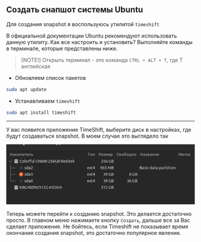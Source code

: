 ## Создать снапшот системы Ubuntu

Для создания snapshot я воспользуюсь утилитой `timeshift`

В официальной документации Ubuntu рекомендуют использовать данную утилиту. 
Как все настроить и установить? Выполняйте команды в терминале, которые представлены ниже. 

> [NOTE!]
> Открыть терминал - это команда `CTRL + ALT + T`, где T английская


- Обновляем список пакетов

```bash
sudo apt update
```

- Устанавливаем `timeshift`

```bash
sudo apt install timeshift
```

---

У вас появится приложение TimeShift, выберите диск в настройках, где будут создаваться snapshot. 
В моем случае это выглядело так

![img.png](img.png)

Теперь можете перейти к созданию snapshot. Это делается достаточно просто. 
В главном меню нажимаете кнопку `Создать`, дальше все за Вас сделает приложение. 
Не бойтесь, если Timeshift не показывает время окончания создания snapshot, это достаточно популярное явление. 

